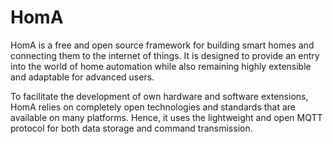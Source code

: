 # HomA

HomA is a free and open source framework for building smart homes and connecting them to the internet of things. 
It is designed to provide an entry into the world of home automation while also remaining highly extensible and adaptable for advanced users. 

To facilitate the development of own hardware and software extensions, HomA relies on completely open technologies and standards that are available on many platforms. Hence, it uses the lightweight and open MQTT protocol for both data storage and command transmission. 

